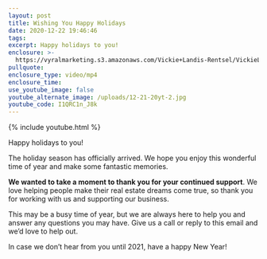 ```yaml
---
layout: post
title: Wishing You Happy Holidays
date: 2020-12-22 19:46:46
tags:
excerpt: Happy holidays to you!
enclosure: >-
  https://vyralmarketing.s3.amazonaws.com/Vickie+Landis-Rentsel/VickieLandis_HappyHolidays.mp4
pullquote:
enclosure_type: video/mp4
enclosure_time:
use_youtube_image: false
youtube_alternate_image: /uploads/12-21-20yt-2.jpg
youtube_code: I1QRC1n_J8k
---
```


{% include youtube.html %}

Happy holidays to you\!

The holiday season has officially arrived. We hope you enjoy this wonderful time of year and make some fantastic memories.

**We wanted to take a moment to thank you for your continued support**. We love helping people make their real estate dreams come true, so thank you for working with us and supporting our business.

This may be a busy time of year, but we are always here to help you and answer any questions you may have. Give us a call or reply to this email and we’d love to help out.

In case we don’t hear from you until 2021, have a happy New Year\!
